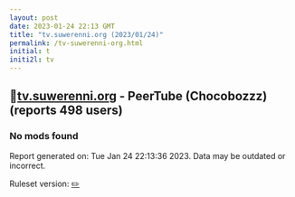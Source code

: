 ```yaml
---
layout: post
date: 2023-01-24 22:13 GMT
title: "tv.suwerenni.org (2023/01/24)"
permalink: /tv-suwerenni-org.html
initial: t
initi2l: tv
---
```


## 🐘[tv.suwerenni.org](https://tv.suwerenni.org) - PeerTube (Chocobozzz) (reports 498 users)

### No mods found

Report generated on: Tue Jan 24 22:13:36 2023. Data may be outdated or incorrect.

Ruleset version: [✏️](/version-pencil)
